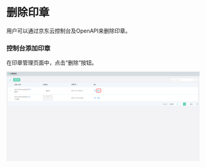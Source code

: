 # 删除印章

用户可以通过京东云控制台及OpenAPI来删除印章。

### 控制台添加印章

在印章管理页面中，点击“删除”按钮。

![印章删除](/image/Electronic-Signature/印章删除.png)

